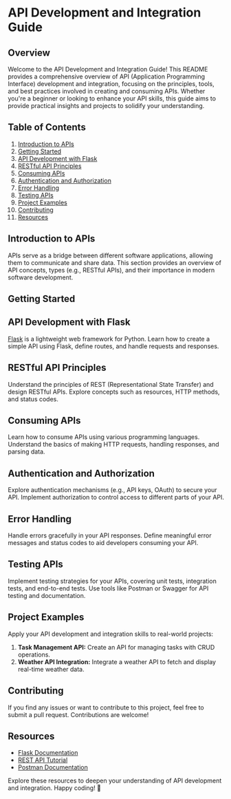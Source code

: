 # API Development and Integration Guide

## Overview

Welcome to the API Development and Integration Guide! This README provides a comprehensive overview of API (Application Programming Interface) development and integration, focusing on the principles, tools, and best practices involved in creating and consuming APIs. Whether you're a beginner or looking to enhance your API skills, this guide aims to provide practical insights and projects to solidify your understanding.

## Table of Contents

1. [Introduction to APIs](#introduction-to-apis)
2. [Getting Started](#getting-started)
3. [API Development with Flask](#api-development-with-flask)
4. [RESTful API Principles](#restful-api-principles)
5. [Consuming APIs](#consuming-apis)
6. [Authentication and Authorization](#authentication-and-authorization)
7. [Error Handling](#error-handling)
8. [Testing APIs](#testing-apis)
9. [Project Examples](#project-examples)
10. [Contributing](#contributing)
11. [Resources](#resources)

## Introduction to APIs

APIs serve as a bridge between different software applications, allowing them to communicate and share data. This section provides an overview of API concepts, types (e.g., RESTful APIs), and their importance in modern software development.

## Getting Started


## API Development with Flask

[Flask](https://flask.palletsprojects.com/) is a lightweight web framework for Python. Learn how to create a simple API using Flask, define routes, and handle requests and responses.

## RESTful API Principles

Understand the principles of REST (Representational State Transfer) and design RESTful APIs. Explore concepts such as resources, HTTP methods, and status codes.

## Consuming APIs

Learn how to consume APIs using various programming languages. Understand the basics of making HTTP requests, handling responses, and parsing data.

## Authentication and Authorization

Explore authentication mechanisms (e.g., API keys, OAuth) to secure your API. Implement authorization to control access to different parts of your API.

## Error Handling

Handle errors gracefully in your API responses. Define meaningful error messages and status codes to aid developers consuming your API.

## Testing APIs

Implement testing strategies for your APIs, covering unit tests, integration tests, and end-to-end tests. Use tools like Postman or Swagger for API testing and documentation.

## Project Examples

Apply your API development and integration skills to real-world projects:

1. **Task Management API:** Create an API for managing tasks with CRUD operations.
2. **Weather API Integration:** Integrate a weather API to fetch and display real-time weather data.

## Contributing

If you find any issues or want to contribute to this project, feel free to submit a pull request. Contributions are welcome!

## Resources

- [Flask Documentation](https://flask.palletsprojects.com/)
- [REST API Tutorial](https://restfulapi.net/)
- [Postman Documentation](https://learning.postman.com/docs/)

Explore these resources to deepen your understanding of API development and integration. Happy coding! 🚀